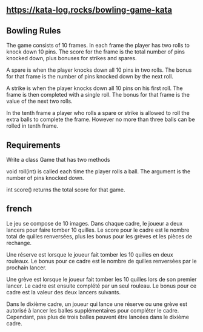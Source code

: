 ## https://kata-log.rocks/bowling-game-kata

## Bowling Rules
The game consists of 10 frames. In each frame the player has two rolls to knock down 10 pins. The score for the frame is the total number of pins knocked down, plus bonuses for strikes and spares.

A spare is when the player knocks down all 10 pins in two rolls. The bonus for that frame is the number of pins knocked down by the next roll.

A strike is when the player knocks down all 10 pins on his first roll. The frame is then completed with a single roll. The bonus for that frame is the value of the next two rolls.

In the tenth frame a player who rolls a spare or strike is allowed to roll the extra balls to complete the frame. However no more than three balls can be rolled in tenth frame.

## Requirements
Write a class Game that has two methods

void roll(int) is called each time the player rolls a ball. The argument is the number of pins knocked down.

int score() returns the total score for that game.


## french
Le jeu se compose de 10 images. Dans chaque cadre, le joueur a deux lancers pour faire tomber 10 quilles. Le score pour le cadre est le nombre total de quilles renversées, plus les bonus pour les grèves et les pièces de rechange.

Une réserve est lorsque le joueur fait tomber les 10 quilles en deux rouleaux. Le bonus pour ce cadre est le nombre de quilles renversées par le prochain lancer.

Une grève est lorsque le joueur fait tomber les 10 quilles lors de son premier lancer. Le cadre est ensuite complété par un seul rouleau. Le bonus pour ce cadre est la valeur des deux lancers suivants.

Dans le dixième cadre, un joueur qui lance une réserve ou une grève est autorisé à lancer les balles supplémentaires pour compléter le cadre. Cependant, pas plus de trois balles peuvent être lancées dans le dixième cadre.